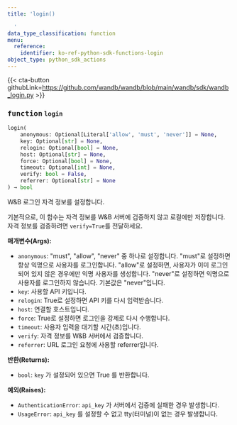 ```yaml
---
title: 'login()

  '
data_type_classification: function
menu:
  reference:
    identifier: ko-ref-python-sdk-functions-login
object_type: python_sdk_actions
---
```


{{< cta-button githubLink=https://github.com/wandb/wandb/blob/main/wandb/sdk/wandb_login.py >}}




### <kbd>function</kbd> `login`

```python
login(
    anonymous: Optional[Literal['allow', 'must', 'never']] = None,
    key: Optional[str] = None,
    relogin: Optional[bool] = None,
    host: Optional[str] = None,
    force: Optional[bool] = None,
    timeout: Optional[int] = None,
    verify: bool = False,
    referrer: Optional[str] = None
) → bool
```

W&B 로그인 자격 정보를 설정합니다.

기본적으로, 이 함수는 자격 정보를 W&B 서버에 검증하지 않고 로컬에만 저장합니다. 자격 정보를 검증하려면 `verify=True`를 전달하세요.



**매개변수(Args):**
 
 - `anonymous`:  "must", "allow", "never" 중 하나로 설정합니다. "must"로 설정하면 항상 익명으로 사용자를 로그인합니다. "allow"로 설정하면, 사용자가 이미 로그인되어 있지 않은 경우에만 익명 사용자를 생성합니다. "never"로 설정하면 익명으로 사용자를 로그인하지 않습니다. 기본값은 "never"입니다.
 - `key`:  사용할 API 키입니다.
 - `relogin`:  True로 설정하면 API 키를 다시 입력받습니다.
 - `host`:  연결할 호스트입니다.
 - `force`:  True로 설정하면 로그인을 강제로 다시 수행합니다.
 - `timeout`:  사용자 입력을 대기할 시간(초)입니다.
 - `verify`:  자격 정보를 W&B 서버에서 검증합니다.
 - `referrer`:  URL 로그인 요청에 사용할 referrer입니다.




**반환(Returns):**
 
 - `bool`:  `key` 가 설정되어 있으면 True 를 반환합니다.



**예외(Raises):**
 
 - `AuthenticationError`:  `api_key` 가 서버에서 검증에 실패한 경우 발생합니다.
 - `UsageError`:  `api_key` 를 설정할 수 없고 tty(터미널)이 없는 경우 발생합니다.
```